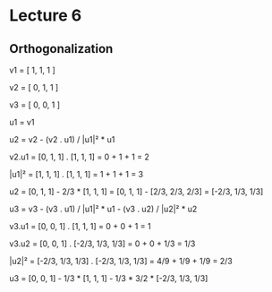 # Lecture 6

## Orthogonalization

v1 = [
    1,
    1,
    1
]

v2 = [
    0,
    1,
    1
]

v3 = [
    0,
    0,
    1
]

u1 = v1

u2 = v2 - (v2 . u1) / |u1|² \* u1

v2.u1 = [0, 1, 1] . [1, 1, 1] = 0 + 1 + 1 = 2

|u1|² = [1, 1, 1] . [1, 1, 1] = 1 + 1 + 1 = 3

u2 = [0, 1, 1] - 2/3 \* [1, 1, 1] = [0, 1, 1] - [2/3, 2/3, 2/3] = [-2/3, 1/3, 1/3]

u3 = v3 - (v3 . u1) / |u1|² \* u1 - (v3 . u2) / |u2|² \* u2

v3.u1 = [0, 0, 1] . [1, 1, 1] = 0 + 0 + 1 = 1

v3.u2 = [0, 0, 1] . [-2/3, 1/3, 1/3] = 0 + 0 + 1/3 = 1/3

|u2|² = [-2/3, 1/3, 1/3] . [-2/3, 1/3, 1/3] = 4/9 + 1/9 + 1/9 = 2/3

u3 = [0, 0, 1] - 1/3 \* [1, 1, 1] - 1/3 \* 3/2 \* [-2/3, 1/3, 1/3]
